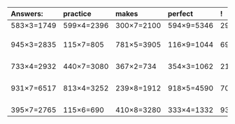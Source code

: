| Answers: | practice | makes | perfect | ! |
| :--- | :--- | :--- | :--- | :--- |
| 583×3=1749 | 599×4=2396 | 300×7=2100 | 594×9=5346 | 290×4=1160 | 
|   |   |   |   |   | 
|   |   |   |   |   | 
|   |   |   |   |   | 
| 945×3=2835 | 115×7=805 | 781×5=3905 | 116×9=1044 | 697×6=4182 | 
|   |   |   |   |   | 
|   |   |   |   |   | 
|   |   |   |   |   | 
|   |   |   |   |   | 
| 733×4=2932 | 440×7=3080 | 367×2=734 | 354×3=1062 | 213×5=1065 | 
|   |   |   |   |   | 
|   |   |   |   |   | 
|   |   |   |   |   | 
|   |   |   |   |   | 
| 931×7=6517 | 813×4=3252 | 239×8=1912 | 918×5=4590 | 708×4=2832 | 
|   |   |   |   |   | 
|   |   |   |   |   | 
|   |   |   |   |   | 
|   |   |   |   |   | 
| 395×7=2765 | 115×6=690 | 410×8=3280 | 333×4=1332 | 937×7=6559 | 
